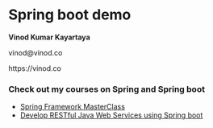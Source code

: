 # Spring boot demo

<p><b>Vinod Kumar Kayartaya</b></p>
<p>vinod@vinod.co</p>
<p>https://vinod.co</p>

### Check out my courses on Spring and Spring boot

* <a href="https://vinod.co/view/spring-framework-masterclass" target="_blank">Spring Framework MasterClass</a>
* <a href="https://vinod.co/view/developing-restful-java-web-services-using-spring-boot" target="_blank">Develop RESTful Java Web Services using Spring boot</a>
